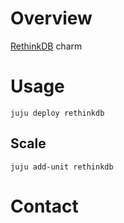 # Overview

[RethinkDB](http://rethinkdb.com/) charm

# Usage

```shell
juju deploy rethinkdb
```
## Scale

```shell
juju add-unit rethinkdb
```

# Contact

